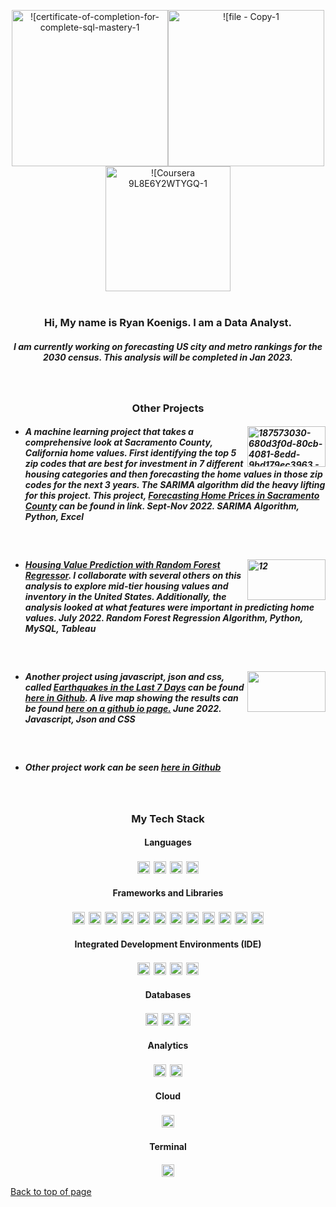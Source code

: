 <p align="center"><img width="250" alt="![certificate-of-completion-for-complete-sql-mastery-1" src= "https://user-images.githubusercontent.com/102890151/203472449-a4d48a2e-7434-47b8-be02-c9ea662a4cbb.jpg"><img width="250" alt="![file - Copy-1" src= "https://user-images.githubusercontent.com/102890151/203435804-af7c8b0c-6ad8-4b4a-983f-84ae18d15038.jpg"><img width="200" alt="![Coursera 9L8E6Y2WTYGQ-1"] src="https://user-images.githubusercontent.com/102890151/204391137-38c7fcbb-d0b3-43e0-bddc-f533e39573e3.jpg">
 


<br/>
<br/>
 
### <p align="center">Hi, My name is Ryan Koenigs. I am a Data Analyst.</p>

##### <p align="center">I am currently working on forecasting US city and metro rankings for the 2030 census. This analysis will be completed in Jan 2023.<p/>
<br/>

### <p align="center">Other Projects</p>

- ##### <img align="right" width="125" height="65" alt="187573030-680d3f0d-80cb-4081-8edd-9bd179ec3963 - Copy" src="https://user-images.githubusercontent.com/102890151/203668782-805aec21-0fcc-4c5d-987c-b3122d97be12.png" /> A machine learning project that takes a comprehensive look at Sacramento County, California home values. First identifying the top 5 zip codes that are best for investment in 7 different housing categories and then forecasting the home values in those zip codes for the next 3 years. The SARIMA algorithm did the heavy lifting for this project. This project,  [Forecasting Home Prices in Sacramento County](https://github.com/SringayKeno/forecasting-home-prices-sacramento-county) can be found in link. Sept-Nov 2022. _SARIMA Algorithm, Python, Excel_

<br/>

- ##### <img align="right" width="125" height="65"  alt="12" src="https://user-images.githubusercontent.com/102890151/203672046-48a97587-e460-4a41-aa59-116fac5ac39d.jpg"/>[Housing Value Prediction with Random Forest Regressor](https://github.com/SringayKeno/Real_Estate). I collaborate with several others on this analysis to explore mid-tier housing values and inventory in the United States. Additionally, the analysis looked at what features were important in predicting home values. July 2022. _Random Forest Regression Algorithm, Python, MySQL, Tableau_
<br/>

- ##### <img align="right" width="125" height="65" alt="" src="https://user-images.githubusercontent.com/102890151/203675669-fd101bf3-9a1b-4dbd-8d4f-20e6917a6a8f.png" /> Another project using javascript, json and css, called [Earthquakes in the Last 7 Days](https://github.com/SringayKeno/Earthquakes_Last_7_Days) can be found [here in Github](https://github.com/SringayKeno/Earthquakes_Last_7_Day). A live map showing the results can be found [here on a github io page.](https://sringaykeno.github.io/Earthquakes_Last_7_Days/) June 2022. _Javascript, Json and CSS_

<br/>

- ##### Other project work can be seen [here in Github](https://github.com/SringayKeno?tab=repositories)
<br/>

### <p align="center">My Tech Stack</p>


#### <p align="center"> Languages 

<p align="center"><img src="https://img.shields.io/badge/Python-D4AC0D?style=for-the-badge&logo=python&logoColor=blue&style=plastic" style="vertical-align:top; margin:3px" height="20" /><img src="https://img.shields.io/badge/JavaScript-D68910?style=for-the-badge&logo=javascript&logoColor=F7DF1E&style=plastic" style="vertical-align:top; margin:3px" height="20" /><img src="https://img.shields.io/badge/json-AF601A?style=for-the-badge&logo=json&logoColor=white&style=plastic" style="vertical-align:top; margin:3px"  height="20" /><img src="https://img.shields.io/badge/HTML5-A93226?style=for-the-badge&logo=html5&logoColor=white&style=plastic" style="vertical-align:top; margin:3px" height="20" />



#### <p align="center"> Frameworks and Libraries
 
<p align="center"><img src="https://img.shields.io/badge/Pandas-28B463?style=for-the-badge&logo=pandas&logoColor=white&style=plastic" style="vertical-align:top; margin:3px"  height="20" /><img src="https://img.shields.io/badge/Bootstrap-229954?style=for-the-badge&logo=bootstrap&logoColor=white&style=plastic" style="vertical-align:top; margin:3px"  height="20" /><img src="https://img.shields.io/badge/conda-138D75.svg?&style=for-the-badge&logo=anaconda&logoColor=white&style=plastic" style="vertical-align:top; margin:3px"  height="20" /><img src="https://img.shields.io/badge/Flask-3498DB?style=for-the-badge&logo=flask&logoColor=white&style=plastic" style="vertical-align:top; margin:3px"  height="20" /><img src="https://img.shields.io/badge/OpenStreetMap-2471A3?style=for-the-badge&logo=OpenStreetMap&logoColor=white&style=plastic" style="vertical-align:top; margin:3px"  height="20" /><img src="https://img.shields.io/badge/scikit_learn-7D3C98?style=for-the-badge&logo=scikit-learn&logoColor=white&style=plastic" style="vertical-align:top; margin:3px"  height="20" /><img src="https://img.shields.io/badge/SciPy-186A3B?style=for-the-badge&logo=SciPy&logoColor=white&style=plastic" style="vertical-align:top; margin:3px"  height="20" /><img src="https://img.shields.io/badge/Keras-1ABC9C?style=for-the-badge&logo=Keras&logoColor=white&style=plastic" style="vertical-align:top; margin:3px"  height="20" /><img src="https://img.shields.io/badge/Leaflet-3498DB?style=for-the-badge&logo=Leaflet&logoColor=white&style=plastic" style="vertical-align:top; margin:3px"  height="20" /><img src="https://img.shields.io/badge/Numpy-0B5345?style=for-the-badge&logo=numpy&logoColor=white&style=plastic" style="vertical-align:top; margin:3px"  height="20" /><img src="https://img.shields.io/badge/Plotly-4A235A?style=for-the-badge&logo=plotly&logoColor=white&style=plastic" style="vertical-align:top; margin:3px"  height="20" /><img src="https://img.shields.io/badge/TensorFlow-186A3B?style=for-the-badge&logo=tensorflow&logoColor=white&style=plastic" alt="vscode" style="vertical-align:top; margin:3px"  height="20" />

#### <p align="center"> Integrated Development Environments (IDE)
 
<p align="center"><p align="center"><img src="https://img.shields.io/badge/Jupyter-CB4335.svg?&style=for-the-badge&logo=Jupyter&logoColor=white&style=plastic" style="vertical-align:top; margin:3px"  height="20" /><img src="https://img.shields.io/badge/Visual_Studio_Code-A93226?style=for-the-badge&logo=visual%20studio%20code&logoColor=white&style=plastic" style="vertical-align:top; margin:3px"  height="20" /><img src="https://img.shields.io/badge/Colab-78281F?style=for-the-badge&logo=googlecolab&color=78281F&style=plastic" style="vertical-align:top; margin:3px"  height="20" /><img src="https://img.shields.io/badge/VIM-641E16.svg?&style=for-the-badge&logo=vim&logoColor=white&style=plastic" style="vertical-align:top; margin:3px"  height="20" /> 
 
#### <p align="center"> Databases 

<p align="center"><img src="https://img.shields.io/badge/MySQL-2E86C1?style=for-the-badge&logo=mysql&logoColor=white&style=plastic" style="vertical-align:top; margin:3px"  height="20" /><img src="https://img.shields.io/badge/PostgreSQL-2471A3?style=for-the-badge&logo=postgresql&logoColor=white&style=plastic" style="vertical-align:top; margin:3px"  height="20" /><img src="https://img.shields.io/badge/MongoDB-1B4F72?style=for-the-badge&logo=mongodb&logoColor=white&style=plastic" style="vertical-align:top; margin:3px"  height="20" />




 ####  <p align="center"> Analytics  
  
  <p align="center"><p align="center"><img src="https://img.shields.io/badge/Tableau-CA6F1E?style=for-the-badge&logo=Tableau&logoColor=white&style=plastic" style="vertical-align:top; margin:3px"  height="20" /><img src="https://img.shields.io/badge/Power BI-BA4A00?style=Color=white&style=plastic" style="vertical-align:top; margin:3px"  height="20" />
          
 #### <p align="center"> Cloud 
 
<p align="center"><img src="https://img.shields.io/badge/Amazon_AWS-FF9900?style=for-the-badge&logo=amazonaws&logoColor=white&style=plastic" style="vertical-align:top; margin:3px"  height="20" />        
 
 #### <p align="center">  Terminal
  
 <p align="center"><img src="https://img.shields.io/badge/GIT-7D3C98?style=for-the-badge&logo=git&logoColor=white&style=plastic" style="vertical-align:top; margin:1px"  height="20"</p>
  

[Back to top of page](#hi-my-name-is-ryan-koenigsiam-a-data-analyst)
  
  
 

 
  

  
  

